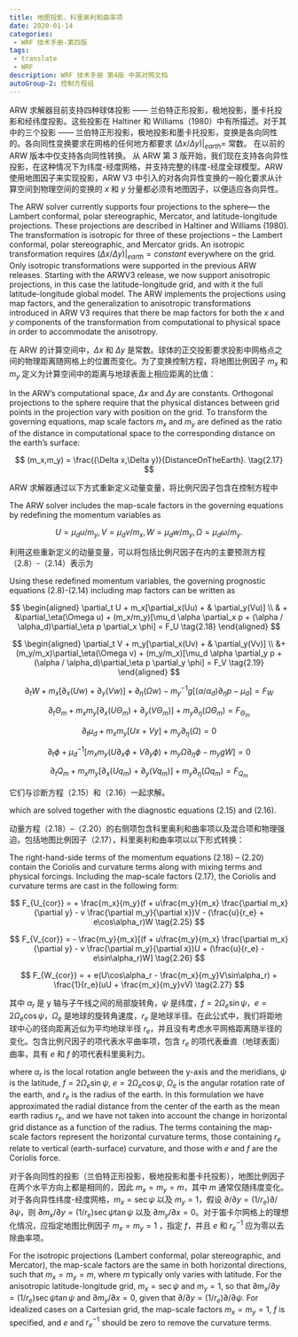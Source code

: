 ```yaml
---
title: 地图投影，科里奥利和曲率项
date: 2020-01-14
categories:
 - WRF 技术手册-第四版
tags:
 - translate
 - WRF
description: WRF 技术手册 第4版 中英对照文档
autoGroup-2: 控制方程组
---
```


ARW 求解器目前支持四种球体投影 —— 兰伯特正形投影，极地投影，墨卡托投影和经纬度投影。这些投影在 Haltiner 和 Williams（1980）中有所描述。对于其中的三个投影 —— 兰伯特正形投影，极地投影和墨卡托投影，变换是各向同性的。各向同性变换要求在网格的任何地方都要求 $(\Delta x / \Delta y)|_{earth} =$ 常数。 在以前的 ARW 版本中仅支持各向同性转换。 从 ARW 第 3 版开始，我们现在支持各向异性投影，在这种情况下为纬度-经度网格，并支持完整的纬度-经度全球模型。ARW 使用地图因子来实现投影，ARW V3 中引入的对各向异性变换的一般化要求从计算空间到物理空间的变换的 $x$ 和 $y$ 分量都必须有地图因子，以便适应各向异性。

The ARW solver currently supports four projections to the sphere— the Lambert conformal, polar stereographic, Mercator, and latitude-longitude projections. These projections are described in Haltiner and Williams (1980). The transformation is isotropic for three of these projections – the Lambert conformal, polar stereographic, and Mercator grids. An isotropic transformation requires $(\Delta x / \Delta y)|_{earth} = constant$ everywhere on the grid. Only isotropic transformations were supported in the previous ARW releases. Starting with the ARWV3 release, we now support anisotropic projections, in this case the latitude-longitude grid, and with it the full latitude-longitude global model. The ARW implements the projections using map factors, and the generalization to anisotropic transformations introduced in ARW V3 requires that there be map factors for both the $x$ and $y$ components of the transformation from computational to physical space in order to accommodate the anisotropy.

在 ARW 的计算空间中，$\Delta x$ 和 $\Delta y$ 是常数。球体的正交投影要求投影中网格点之间的物理距离随网格上的位置而变化。为了变换控制方程，将地图比例因子 $m_x$ 和 $m_y$ 定义为计算空间中的距离与地球表面上相应距离的比值：

In the ARW’s computational space, $\Delta x$ and $\Delta y$ are constants. Orthogonal projections to the sphere require that the physical distances between grid points in the projection vary with position on the grid. To transform the governing equations, map scale factors $m_x$ and $m_y$ are defined as the ratio of the distance in computational space to the corresponding distance on the earth’s surface:

$$ (m_x,m_y) = \frac{(\Delta x,\Delta y)}{DistanceOnTheEarth}. \tag{2.17} $$

ARW 求解器通过以下方式重新定义动量变量，将比例尺因子包含在控制方程中

The ARW solver includes the map-scale factors in the governing equations by redefining the momentum variables as

$$ U = \mu_d u/m_y, V = \mu_d v/m_x, W = \mu_d w/m_y, \Omega = \mu_d \omega /m_y . $$

利用这些重新定义的动量变量，可以将包括比例尺因子在内的主要预测方程（2.8）-（2.14）表示为

Using these redefined momentum variables, the governing prognostic equations (2.8)-(2.14) including map factors can be written as

$$
\begin{aligned}
\partial_t U + m_x[\partial_x(Uu) + & \partial_y(Vu)] \\
& + &\partial_\eta(\Omega u) + (m_x/m_y)[\mu_d \alpha \partial_x p + (\alpha / \alpha_d)\partial_\eta p \partial_x \phi] = F_U \tag{2.18}
\end{aligned}
$$

$$
\begin{aligned}
\partial_t V + m_y[\partial_x(Uv) + & \partial_y(Vv)] \\
&+ (m_y/m_x)\partial_\eta(\Omega v) + (m_y/m_x)[\mu_d \alpha \partial_y p + (\alpha / \alpha_d)\partial_\eta p \partial_y \phi] = F_V \tag{2.19}
\end{aligned}
$$

$$ \partial_t W + m_x[\partial_x(Uw) + \partial_y(Vw)] + \partial_\eta(\Omega w) - m^{-1}_y g [(\alpha / \alpha_d)\partial_\eta p - \mu_d] = F_W \tag{2.20} $$

$$ \partial_t \Theta_m + m_x m_y[\partial_x(U\Theta_m) + \partial_y(V\Theta_m)] + m_y\partial_\eta(\Omega\Theta_m) = F_{\Theta_m} \tag{2.21} $$

$$ \partial_t\mu_d + m_x m_y[Ux + Vy] + m_y\partial_\eta(\Omega) = 0 \tag{2.22} $$

$$ \partial_t\phi + \mu^{-1}_d [m_x m_y(U\partial_x\phi + V \partial_y\phi) + m_y\Omega\partial_\eta\phi-m_ygW] = 0 \tag{2.23} $$

$$ \partial_t Q_m + m_x m_y[\partial_x(Uq_m) + \partial_y(Vq_m)] + m_y\partial_\eta(\Omega q_m) = F_{Q_m} \tag{2.24} $$

它们与诊断方程（2.15）和（2.16）一起求解。

which are solved together with the diagnostic equations (2.15) and (2.16).

动量方程（2.18）–（2.20）的右侧项包含科里奥利和曲率项以及混合项和物理强迫。包括地图比例因子（2.17），科里奥利和曲率项以以下形式转换：

The right-hand-side terms of the momentum equations (2.18) – (2.20) contain the Coriolis and curvature terms along with mixing terms and physical forcings. Including the map-scale factors (2.17), the Coriolis and curvature terms are cast in the following form:

$$ F_{U_{cor}} = + \frac{m_x}{m_y}(f + u\frac{m_y}{m_x} \frac{\partial m_x}{\partial y} - v \frac{\partial m_y}{\partial x})V - (\frac{u}{r_e} + e\cos\alpha_r)W \tag{2.25} $$

$$ F_{V_{cor}} = - \frac{m_y}{m_x}[(f + u\frac{m_y}{m_x} \frac{\partial m_x}{\partial y} - v \frac{\partial m_y}{\partial x})U + (\frac{u}{r_e} - e\sin\alpha_r)W] \tag{2.26} $$

$$ F_{W_{cor}} = + e(U\cos\alpha_r - \frac{m_x}{m_y}V\sin\alpha_r) + \frac{1}{r_e}(uU + \frac{m_x}{m_y}vV) \tag{2.27} $$

其中 $\alpha_r$ 是 y 轴与子午线之间的局部旋转角，$\psi$ 是纬度，$f = 2\Omega_e\sin\psi$，$e = 2\Omega_e\cos\psi$，$\Omega_e$ 是地球的旋转角速度，$r_e$ 是地球半径。在此公式中，我们将距地球中心的径向距离近似为平均地球半径 $r_e$，并且没有考虑水平网格距离随半径的变化。包含比例尺因子的项代表水平曲率项，包含 $r_e$ 的项代表垂直（地球表面）曲率，具有 $e$ 和 $f$ 的项代表科里奥利力。

where $\alpha_r$ is the local rotation angle between the y-axis and the meridians, $\psi$ is the latitude, $f = 2\Omega_e\sin\psi$, $e = 2\Omega_e\cos\psi$, $\Omega_e$ is the angular rotation rate of the earth, and $r_e$ is the radius of the earth. In this formulation we have approximated the radial distance from the center of the earth as the mean earth radius $r_e$, and we have not taken into account the change in horizontal grid distance as a function of the radius. The terms containing the map-scale factors represent the horizontal curvature terms, those containing $r_e$ relate to vertical (earth-surface) curvature, and those with $e$ and $f$ are the Coriolis force.

对于各向同性的投影（兰伯特正形投影，极地投影和墨卡托投影），地图比例因子在两个水平方向上都是相同的，因此 $m_x = m_y = m$，其中 $m$ 通常仅随纬度变化。对于各向异性纬度-经度网格，$m_x = \sec\psi$ 以及 $m_y = 1$，假设 $\partial/\partial y = (1/r_e)\partial/\partial\psi$，则 $\partial m_x/ \partial y = (1/r_e)\sec\psi\tan\psi$ 以及 $\partial m_y/\partial x = 0$。对于笛卡尔网格上的理想化情况，应指定地图比例因子 $m_x = m_y = 1$ ，指定 $f$，并且 $e$ 和 $r^{-1}_e$ 应为零以去除曲率项。

For the isotropic projections (Lambert conformal, polar stereographic, and Mercator), the map-scale factors are the same in both horizontal directions, such that $m_x = m_y = m$, where $m$ typically only varies with latitude. For the anisotropic latitude-longitude grid, $m_x = \sec\psi$ and $m_y = 1$, so that $\partial m_x/ \partial y = (1/r_e)\sec\psi\tan\psi$ and $\partial m_y/\partial x = 0$, given that $\partial/\partial y = (1/r_e)\partial/\partial\psi$. For idealized cases on a Cartesian grid, the map-scale factors $m_x = m_y = 1$, $f$ is specified, and $e$ and $r^{-1}_e$ should be zero to remove the curvature terms.
